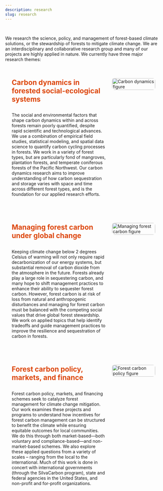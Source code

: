 ```yaml
---
description: research
slug: research
---
```


<br>

We research the science, policy, and management of forest-based climate solutions, or the stewardship of forests to mitigate climate change. We are an interdisciplinary and collaborative research group and many of our projects are highly applied in nature. We currently have three major research themes:

<br>

<!-- Research Theme 1 -->
<div style="padding: 1.5em; margin-bottom: 2em; display: flex; flex-wrap: wrap; align-items: flex-start; gap: 1.5em;">

  <div style="flex: 1 1 65%;">
    <h4 style="font-weight: bold; font-size: 1.6em; color: #DC4405; margin-top: 0;">Carbon dynamics in forested social-ecological systems</h4>
    <p>The social and environmental factors that shape carbon dynamics within and across forests remain poorly quantified, despite rapid scientific and technological advances. We use a combination of empirical field studies, statistical modeling, and spatial data science to quantify carbon cycling processes in forests. We work in a variety of forest types, but are particularly fond of mangroves, plantation forests, and temperate coniferous forests of the Pacific Northwest. Our carbon dynamics research aims to improve understanding of how carbon sequestration and storage varies with space and time across different forest types, and is the foundation for our applied research efforts.</p>
  </div>

  <div style="flex: 0 1 30%;">
    <img src="./figure.png" alt="Carbon dynamics figure" style="width: 100%; height: auto; display: block; border-radius: 8px;">
  </div>

</div>

<!-- Research Theme 2 -->
<div style="padding: 1.5em; margin-bottom: 2em; display: flex; flex-wrap: wrap; align-items: flex-start; gap: 1.5em;">

  <div style="flex: 1 1 65%;">
    <h4 style="font-weight: bold; font-size: 1.6em; color: #DC4405; margin-top: 0;">Managing forest carbon under global change</h4>
    <p>Keeping climate change below 2 degrees Celsius of warming will not only require rapid decarbonization of our energy systems, but substantial removal of carbon dioxide from the atmosphere in the future. Forests already play a large role in sequestering carbon, and many hope to shift management practices to enhance their ability to sequester forest carbon. However, forest carbon is at risk of loss from natural and anthropogenic disturbances and managing for forest carbon must be balanced with the competing social values that drive global forest stewardship. We work on applied topics that help identify tradeoffs and guide management practices to improve the resilience and sequestration of carbon in forests.</p>
  </div>

  <div style="flex: 0 1 30%;">
    <img src="./figure2.jpg" alt="Managing forest carbon figure" style="width: 100%; height: auto; display: block; border-radius: 8px;">
  </div>

</div>

<!-- Research Theme 3 -->
<div style="padding: 1.5em; margin-bottom: 2em; display: flex; flex-wrap: wrap; align-items: flex-start; gap: 1.5em;">

  <div style="flex: 1 1 65%;">
    <h4 style="font-weight: bold; font-size: 1.6em; color: #DC4405; margin-top: 0;">Forest carbon policy, markets, and finance</h4>
    <p>Forest carbon policy, markets, and financing schemes seek to catalyze forest management for climate change mitigation. Our work examines these projects and programs to understand how incentives for forest carbon management can be structured to benefit the climate while ensuring equitable outcomes for local communities. We do this through both market-based—both voluntary and compliance-based—and non-market-based schemes. We also explore these applied questions from a variety of scales – ranging from the local to the international. Much of this work is done in concert with international governments (through the SilvaCarbon program), state and federal agencies in the United States, and non-profit and for-profit organizations.</p>
  </div>

  <div style="flex: 0 1 30%;">
    <img src="./figure3.jpg" alt="Forest carbon policy figure" style="width: 100%; height: auto; display: block; border-radius: 8px;">
  </div>

</div>
